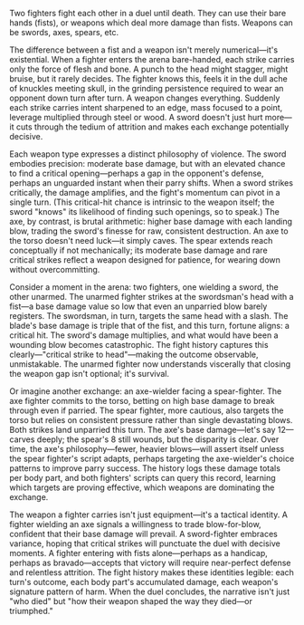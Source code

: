 Two fighters fight each other in a duel until death. They can use their bare hands (fists), or weapons which deal more damage than fists. Weapons can be swords, axes, spears, etc.

The difference between a fist and a weapon isn't merely numerical—it's existential. When a fighter enters the arena bare-handed, each strike carries only the force of flesh and bone. A punch to the head might stagger, might bruise, but it rarely decides. The fighter knows this, feels it in the dull ache of knuckles meeting skull, in the grinding persistence required to wear an opponent down turn after turn. A weapon changes everything. Suddenly each strike carries intent sharpened to an edge, mass focused to a point, leverage multiplied through steel or wood. A sword doesn't just hurt more—it cuts through the tedium of attrition and makes each exchange potentially decisive.

Each weapon type expresses a distinct philosophy of violence. The sword embodies precision: moderate base damage, but with an elevated chance to find a critical opening—perhaps a gap in the opponent's defense, perhaps an unguarded instant when their parry shifts. When a sword strikes critically, the damage amplifies, and the fight's momentum can pivot in a single turn. (This critical-hit chance is intrinsic to the weapon itself; the sword "knows" its likelihood of finding such openings, so to speak.) The axe, by contrast, is brutal arithmetic: higher base damage with each landing blow, trading the sword's finesse for raw, consistent destruction. An axe to the torso doesn't need luck—it simply caves. The spear extends reach conceptually if not mechanically; its moderate base damage and rare critical strikes reflect a weapon designed for patience, for wearing down without overcommitting.

Consider a moment in the arena: two fighters, one wielding a sword, the other unarmed. The unarmed fighter strikes at the swordsman's head with a fist—a base damage value so low that even an unparried blow barely registers. The swordsman, in turn, targets the same head with a slash. The blade's base damage is triple that of the fist, and this turn, fortune aligns: a critical hit. The sword's damage multiplies, and what would have been a wounding blow becomes catastrophic. The fight history captures this clearly—"critical strike to head"—making the outcome observable, unmistakable. The unarmed fighter now understands viscerally that closing the weapon gap isn't optional; it's survival.

Or imagine another exchange: an axe-wielder facing a spear-fighter. The axe fighter commits to the torso, betting on high base damage to break through even if parried. The spear fighter, more cautious, also targets the torso but relies on consistent pressure rather than single devastating blows. Both strikes land unparried this turn. The axe's base damage—let's say 12—carves deeply; the spear's 8 still wounds, but the disparity is clear. Over time, the axe's philosophy—fewer, heavier blows—will assert itself unless the spear fighter's script adapts, perhaps targeting the axe-wielder's choice patterns to improve parry success. The history logs these damage totals per body part, and both fighters' scripts can query this record, learning which targets are proving effective, which weapons are dominating the exchange.

The weapon a fighter carries isn't just equipment—it's a tactical identity. A fighter wielding an axe signals a willingness to trade blow-for-blow, confident that their base damage will prevail. A sword-fighter embraces variance, hoping that critical strikes will punctuate the duel with decisive moments. A fighter entering with fists alone—perhaps as a handicap, perhaps as bravado—accepts that victory will require near-perfect defense and relentless attrition. The fight history makes these identities legible: each turn's outcome, each body part's accumulated damage, each weapon's signature pattern of harm. When the duel concludes, the narrative isn't just "who died" but "how their weapon shaped the way they died—or triumphed."